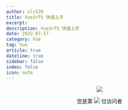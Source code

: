 ```yaml
---
author: xlc520
title: Vue3+TS 快速上手
excerpt: 
description: Vue3+TS 快速上手
date: 2022-07-17
category: Vue
tag: Vue
article: true
dateline: true
sidebar: false
index: false
icon: note
---
```



<p align="center">
  <img src="https://metrics.lecoq.io/xlc520?template=classic&isocalendar=1&languages=1&people=1&activity=1&achievements=1&lines=1&repositories=1&notable=1&introduction=1&pagespeed=1&repositories=100&repositories.batch=100&repositories.forks=false&repositories.affiliations=owner&isocalendar.duration=full-year&languages.limit=8&languages.threshold=0%25&languages.colors=github&languages.sections=most-used&languages.indepth=false&languages.analysis.timeout=15&languages.categories=markup%2C%20programming&languages.recent.categories=markup%2C%20programming&languages.recent.load=300&languages.recent.days=14&people.limit=24&people.identicons=false&people.identicons.hide=false&people.size=28&people.types=followers%2C%20following&people.shuffle=false&activity.limit=5&activity.load=300&activity.days=14&activity.visibility=all&activity.timestamps=false&activity.filter=all&achievements.threshold=C&achievements.secrets=true&achievements.display=detailed&achievements.limit=0&notable.from=organization&notable.repositories=false&notable.indepth=false&notable.types=commit&repositories.featured=%20xlc520%2Fxlc520.github.io&introduction.title=true&pagespeed.url=xlc520.github.io&pagespeed.detailed=false&pagespeed.screenshot=false&config.timezone=Asia%2FShanghai" />
</p>
<p align="center">
  您是第  <img src="https://profile-counter.glitch.me/xlc520/count.svg" />  位访问者
</p>
